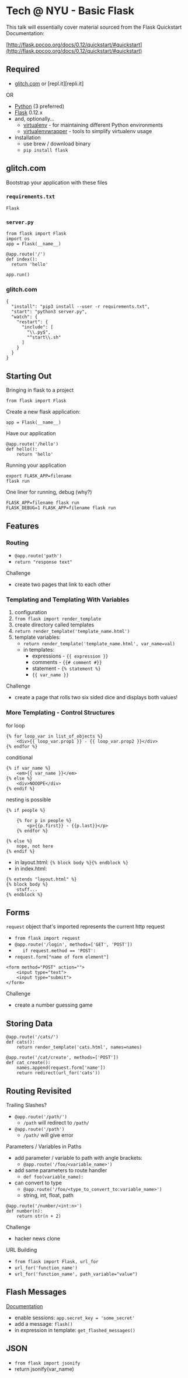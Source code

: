 # Tech @ NYU - Basic Flask

This talk will essentially cover material sourced from the Flask Quickstart Documentation:

[http://flask.pocoo.org/docs/0.12/quickstart/#quickstart](http://flask.pocoo.org/docs/0.12/quickstart/#quickstart)

## Required

* [glitch.com](glitch.com) or [repl.it][repli.it]

OR

* [Python](https://www.python.org/) (3 preferred)
* [Flask](http://flask.pocoo.org/) 0.12.x
* and, optionally...
	* [virtualenv](https://virtualenv.pypa.io/en/stable/) - for maintaining different Python environments
	* [virtualenvwrapper](https://virtualenvwrapper.readthedocs.io/en/latest/) - tools to simplify virtualenv usage
* installation
	* use brew / download binary
	* `pip install flask`

## glitch.com

Bootstrap your application with these files

### `requirements.txt`

```
Flask
```

### `server.py`

```
from flask import Flask
import os
app = Flask(__name__)

@app.route('/')
def index():
  return 'hello'

app.run()
```

### glitch.com

```
{
  "install": "pip3 install --user -r requirements.txt",
  "start": "python3 server.py",
  "watch": {
    "restart": {
      "include": [
        "\\.py$",
        "^start\\.sh"
      ]
    }
  }
}
```

## Starting Out

Bringing in flask to a project

```
from flask import Flask
```

Create a new flask application:

```
app = Flask(__name__)
```

Have our application

```
@app.route('/hello')
def hello():
    return 'hello' 
```

Running your application

```
export FLASK_APP=filename
flask run
```

One liner for running, debug (why?)

```
FLASK_APP=filename flask run
FLASK_DEBUG=1 FLASK_APP=filename flask run
```

## Features

### Routing

* `@app.route('path')`
* `return "response text"`

Challenge

* create two pages that link to each other

### Templating and Templating With Variables

1. configuration
2. `from flask import render_template`
3. create directory called templates
4. `return render_template('template_name.html')`
5. template variables:
    * `return render_template('template_name.html', var_name=val)`
    * in templates:
        * expressions - `{{ expression }}` 
        * comments - `{{# comment #}}`
        * statement - `{% statement %}`
        * `{{ var_name }}`

Challenge

* create a page that rolls two six sided dice and displays both values!

### More Templating - Control Structures

for loop

```
{% for loop_var in list_of_objects %}
    <div>{{ loop_var.prop1 }} - {{ loop_var.prop2 }}</div>
{% endfor %}
```

conditional

```
{% if var_name %}
    <em>{{ var_name }}</em>
{% else %}
    <div>NOOOPE</div>
{% endif %}
```
nesting is possible

```
{% if people %}

    {% for p in people %}
        <p>{{p.first}} - {{p.last}}</p>
    {% endfor %}

{% else %}
    nope, not here
{% endif %}
```
* in layout.html: `{% block body %}{% endblock %}`
* in index.html: 

```
{% extends "layout.html" %}
{% block body %}
    stuff...
{% endblock %}
```

## Forms

`request` object that's imported represents the current http request

* `from flask import request`
* `@app.route('/login', methods=['GET', 'POST'])`
* `   if request.method == 'POST':`
* `request.form["name of form element"]`

```
<form method="POST" action="">
    <input type="text">	
    <input type="submit">	
</form>
```

Challenge

* create a number guessing game

## Storing Data

```
@app.route('/cats/')
def cats():
    return render_template('cats.html', names=names)

@app.route('/cat/create', methods=['POST'])
def cat_create():
    names.append(request.form['name'])
    return redirect(url_for('cats'))
```

## Routing Revisited

Trailing Slashes?

* `@app.route('/path/')`
    * `/path` will redirect to `/path/`
* `@app.route('/path')`
    * `/path/` will give error


Parameters / Variables in Paths

* add parameter / variable to path with angle brackets:
    * `@app.route('/foo/<variable_name>')`
* add same parameters to route handler
    * `def foo(variable_name):`
* can convert to type
    * `@app.route('/foo/<type_to_convert_to:variable_name>')`
    * string, int, float, path

```
@app.route('/number/<int:n>')
def number(n):
    return str(n + 2)
```

Challenge

* hacker news clone

URL Building

* `from flask import Flask, url_for`
* `url_for('function_name')`
* `url_for('function_name', path_variable="value")`

## Flash Messages

[Documentation](http://flask.pocoo.org/docs/0.12/patterns/flashing/#message-flashing-pattern)

* enable sessions: `app.secret_key = 'some_secret'` 
* add a message: `flash()`
* in expression in template: `get_flashed_messages()`

## JSON

* `from flask import jsonify`
* return jsonify(var_name)
